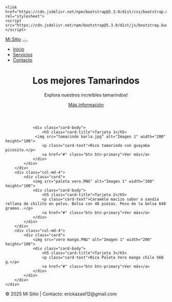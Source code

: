 <!DOCTYPE html>
<html lang="en">
<head>
    <meta charset="UTF-8">
    <meta name="viewport" content="width=device-width, initial-scale=1.0">
    <title>Tamarindos</title>

    <link href="https://cdn.jsdelivr.net/npm/bootstrap@5.3.0/dist/css/bootstrap.min.css&quot; rel="stylesheet">
    <script src="https://cdn.jsdelivr.net/npm/bootstrap@5.3.0/dist/js/bootstrap.bundle.min.js"></script>

</head>
<body>
    
<!-- Navbar -->
<nav class="navbar navbar-expand-lg navbar-dark bg-primary">
    <div class="container">
        <a class="navbar-brand" href="#">Mi Sitio</a>
        <button class="navbar-toggler" type="button" data-bs-toggle="collapse" data-bs-target="#navbarNav">
            <span class="navbar-toggler-icon"></span>
        </button>
        <div class="collapse navbar-collapse" id="navbarNav">
            <ul class="navbar-nav ms-auto">
                <li class="nav-item"><a class="nav-link" href="#">Inicio</a></li>
                <li class="nav-item"><a class="nav-link" href="#">Servicios</a></li>
                <li class="nav-item"><a class="nav-link" href="#">Contacto</a></li>
            </ul>
        </div>
    </div>
</nav>


<header class="bg-light text-center py-5">
    <div class="container">
        <h1 class="display-4">Los mejores Tamarindos</h1>
        <p class="lead">Explora nuestros increibles tamarindos!</p>
        <a href="#" class="btn btn-primary btn-lg">Más información</a>
    </div>
</header>


<section class="container my-5">
    <div class="row">
        <div class="col-md-4">
            <div class="card">
                

            
                

                <div class="card-body">
                    <h5 class="card-title">Tarjeta 1</h5>
                 <img src="tamarindo karla.jpg" alt="Imagen 1" width="200" height="100">   
                    <p class="card-text">Rico tamarindo con guayaba picosito.</p>
                    <a href="#" class="btn btn-primary">Ver más</a>
                </div>
            </div>
        </div>
        <div class="col-md-4">
            <div class="card">
                <img src="paleta vero.PNG" alt="Imagen 1" width="200" height="100">
                <div class="card-body">
                    <h5 class="card-title">Tarjeta 2</h5>
                    <p class="card-text">Caramelo macizo sabor a sandía rellana de chilito en polvo. Bolsa con 40 piezas. Peso de la bolsa 640 gramos..</p>
                    <a href="#" class="btn btn-primary">Ver más</a>
                </div>
            </div>
        </div>
        <div class="col-md-4">
            <div class="card">
                <img src="vero mango.PNG" alt="Imagen 1" width="200" height="100">
                <div class="card-body">
                    <h5 class="card-title">Tarjeta 3</h5>
                    <p class="card-text">Rica Paleta Vero mango chile 560 g.</p>
                    <a href="#" class="btn btn-primary">Ver más</a>
                </div>
            </div>
        </div>
    </div>
</section>

<footer class="bg-dark text-white text-center py-4">
    <p>&copy; 2025 Mi Sitio | Contacto: erickazael12@gmail.com</p>
</footer>



</body>
</html>
